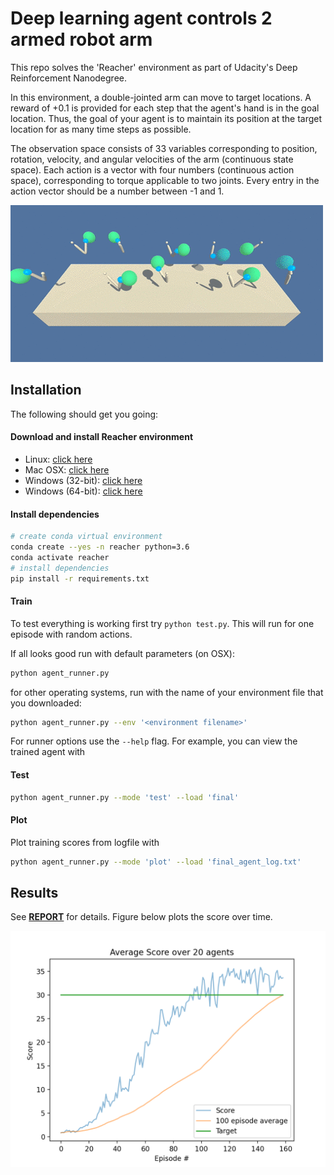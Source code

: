 # Deep learning agent controls 2 armed robot arm

This repo solves the 'Reacher' environment as part of Udacity's Deep Reinforcement Nanodegree.

In this environment, a double-jointed arm can move to target locations. A reward of +0.1 is provided for each step that the agent's hand is in the goal location. Thus, the goal of your agent is to maintain its position at the target location for as many time steps as possible.

The observation space consists of 33 variables corresponding to position, rotation, velocity, and angular velocities of the arm (continuous state space). Each action is a vector with four numbers (continuous action space), corresponding to torque applicable to two joints. Every entry in the action vector should be a number between -1 and 1.

![reacher environment](reacher.gif)



## Installation

The following should get you going:

#### Download and install Reacher environment

- Linux: [click here](https://s3-us-west-1.amazonaws.com/udacity-drlnd/P2/Reacher/Reacher_Linux.zip)
- Mac OSX: [click here](https://s3-us-west-1.amazonaws.com/udacity-drlnd/P2/Reacher/Reacher.app.zip)
- Windows (32-bit): [click here](https://s3-us-west-1.amazonaws.com/udacity-drlnd/P2/Reacher/Reacher_Windows_x86.zip)
- Windows (64-bit): [click here](https://s3-us-west-1.amazonaws.com/udacity-drlnd/P2/Reacher/Reacher_Windows_x86_64.zip)

#### Install dependencies

```bash
# create conda virtual environment
conda create --yes -n reacher python=3.6
conda activate reacher
# install dependencies
pip install -r requirements.txt 
```

#### Train

To test everything is working first try `python test.py`. This will run for one episode with random actions.

If all looks good run with default parameters (on OSX):

```bash
python agent_runner.py
```

for other operating systems, run with the name of your environment file that you downloaded:

```bash
python agent_runner.py --env '<environment filename>'
```

For runner options use the `--help` flag. For example, you can view the trained agent with

#### Test

```bash
python agent_runner.py --mode 'test' --load 'final'
```

#### Plot

Plot training scores from logfile with

```bash
python agent_runner.py --mode 'plot' --load 'final_agent_log.txt'
```



## Results

See **[REPORT](REPORT.md)** for details. Figure below plots the score over time.

![score over time](score.png)

